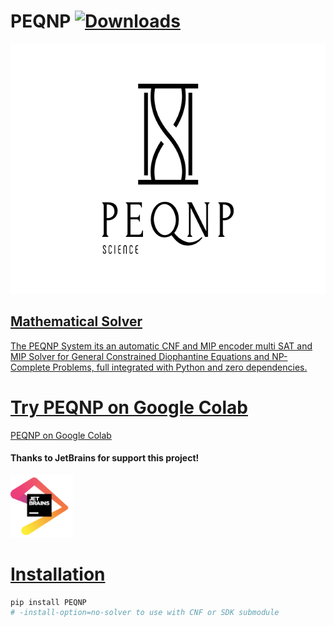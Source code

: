 # PEQNP [![Downloads](https://pepy.tech/badge/peqnp)](https://pepy.tech/project/peqnp)

<a href="https://www.peqnp.com"><img border="0" alt="PEQNP" src="https://raw.githubusercontent.com/maxtuno/PEQNP/master/logo.png" width="640" height="400">

## Mathematical Solver

The PEQNP System its an automatic CNF and MIP encoder multi SAT and MIP Solver for General Constrained Diophantine Equations and NP-Complete Problems, full integrated with Python and zero dependencies.

# Try PEQNP on Google Colab 
[PEQNP on Google Colab](https://colab.research.google.com/github/maxtuno/PEQNP/blob/master/docs/PEQNP.ipynb)

#### Thanks to JetBrains for support this project!

<a href="https://www.jetbrains.com/?from=PEQNP"><img border="0" alt="JetBrains support this project" src="https://raw.githubusercontent.com/maxtuno/PEQNP/master/jetbrains.png" width="100" height="100">

# Installation
```python
pip install PEQNP
# -install-option=no-solver to use with CNF or SDK submodule
```
